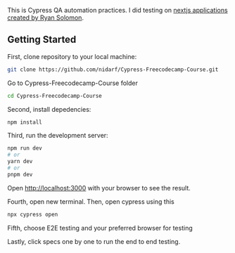 This is Cypress QA automation practices. I did testing on [nextjs applications created by Ryan Solomon](https://github.com/coderyansolomon/cypress-course.git).

## Getting Started

First, clone repository to your local machine:

```bash
git clone https://github.com/nidarf/Cypress-Freecodecamp-Course.git
```

Go to Cypress-Freecodecamp-Course folder

```bash
cd Cypress-Freecodecamp-Course
```

Second, install depedencies:

```bash
npm install
```

Third, run the development server:

```bash
npm run dev
# or
yarn dev
# or
pnpm dev
```

Open [http://localhost:3000](http://localhost:3000) with your browser to see the result.

Fourth, open new terminal. Then, open cypress using this

```bash
npx cypress open
```

Fifth, choose E2E testing and your preferred browser for testing

Lastly, click specs one by one to run the end to end testing.
